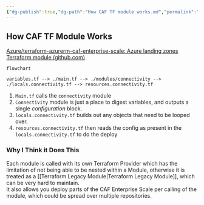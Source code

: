 ```yaml
---
{"dg-publish":true,"dg-path":"How CAF TF module works.md","permalink":"/How CAF TF module works/","tags":["notes"]}
---
```



## How CAF TF Module Works

[Azure/terraform-azurerm-caf-enterprise-scale: Azure landing zones Terraform module (github.com)](https://github.com/Azure/terraform-azurerm-caf-enterprise-scale/tree/main)

```mermaid
flowchart

variables.tf --> ./main.tf --> ./modules/connectivity --> ./locals.connectivity.tf --> resources.connectivity.tf
```

1. `Main.tf` calls the `connectivity` module  
2. `Connectivity` module is just a place to digest variables, and outputs a single *configuration* block.  
3. `locals.connectivity.tf` builds out any objects that need to be looped over.  
4. `resources.connectivity.tf` then reads the config as present in the `locals.connectivity.tf` to do the deploy

### Why I Think it Does This

Each module is called with its own Terraform Provider which has the limitation of not being able to be nested within a Module, otherwise it is treated as a [[Terraform Legacy Module\|Terraform Legacy Module]], which can be very hard to maintain.  
It also allows you deploy parts of the CAF Enterprise Scale per calling of the module, which could be spread over multiple repositories.
